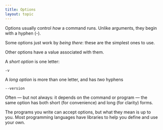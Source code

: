```yaml
---
title: Options
layout: topic
---
```



Options usually control _how_ a command runs. Unlike arguments, they begin with a hyphen (-).

Some options just work by _being there_: these are the simplest ones to use.

Other options have a value associated with them.


A _short option_ is one letter:

    -v

A _long option_ is more than one letter, and has _two_ hyphens

    --version

Often — but not always: it depends on the command or program — the same option has both short (for convenience) and long (for clarity) forms.

The programs you write can accept options, but what they mean is up to you. Most programming languages have libraries to help you define and use your own.